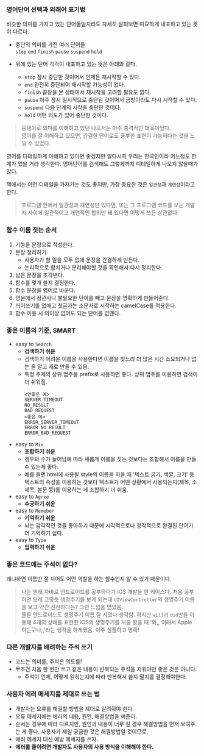 ### 영어단어 선택과 외래어 표기법
비슷한 의미를 가지고 있는 단어들일지라도 자세히 살펴보면 미묘하게 내포하고 있는 뜻이 다르다.
* 중단의 의미를 가진 여러 단어들  
`stop` `end` `finish` `pause` `suspend` `hold`

* 위에 있는 단어 각각이 내포하고 있는 뜻은 아래와 같다.
    * `stop` 잠시 중단한 것이어서 언제든 재시작할 수 있다.
    * `end` 완전히 중단되어 재시작할 가능성이 없다.
    * `finish` 끝장을 본 상태여서 재시작을 고려할 필요도 없다.
    * `pause` 아주 잠시 일시적으로 중단된 것이어서 금방이라도 다시 시작할 수 있다.
    * `suspend` 다음 단계의 시작을 중단한 것이다.
    * `hold` 어떤 의도가 있어 중단한 것이다.  


> 뭉탱이로 의미를 이해하고 있던 나로서는 아주 충격적인 대목이었다.  
영어를 잘 이해하고 있으면, 간결한 단어로도 풍부한 표현이 가능하다는 것을 느낄 수 있었다.

영어를 디테일하게 이해하고 있다면 좋겠지만 알다시피 우리는 한국인이라 어느정도 한계가 있을 거라 생각한다. 영어단어를 검색해도 그렇게까지 디테일하게 나오지 않을때가 많다.  

책에서는 이런 디테일을 가져가는 것도 좋지만, 가장 중요한 것은 `일관성`과 `개연성`이라고 한다.
> 프로그램 안에서 일관성과 개연성만 있다면, 또는 그 프로그램 코드를 보는 개발자 사이에 일관적이고 개연적인 합의만 돼 있다면 어떻게 쓰든 상관없다.  
### 함수 이름 짓는 순서
1. 기능을 문장으로 작성한다.
2. 문장 정리하기
    * 사용자가 할 일을 모두 없애 문장을 간결하게 만든다.
    * 논리적으로 합치거나 분리해야할 것을 확인해서 다시 정리한다.
3. 남은 문장을 조각낸다.
4. 함수를 몇개 쓸지 결정한다. 
5. 함수 문장을 영어로 바꾼다.
6. 영문에서 정관사나 불필요한 단어를 빼고 문장을 명확하게 만들어준다.
7. 띄어쓰기를 없애고 첫글자는 소문자로 시작하는 camelCase를 적용한다.
8. 함수 이용 시 의미상 없어도 되는 단어를 없앤다.

### 좋은 이름의 기준, SMART
* easy to `Search`
    * __검색하기 쉬운__
    * 검색하기 어려운 이름을 사용한다면 이름을 찾느라 더 많은 시간 소요되거나 없는 줄 알고 새로 만들 수 있음.
    * 특정 주제의 상위 범주를 prefix로 사용하면 좋다. 상위 범주를 이용하면 검색이 더 쉬워짐.
        ```
        <안좋은 예>
        SERVER_TIMEOUT
        NO_RESULT
        BAD_REQUEST
        <좋은 예>
        ERROR_SERVER_TIMEOUT
        ERROR_NO_RESULT
        ERROR_BAD_REQUEST
        ```   
* easy to `Mix`
    * __조합하기 쉬운__
    * 경우의 수가 늘어남에 따라 새롭게 이름을 짓는 것보다는 조합해서 이름을 만들 수 있는게 좋다.
    * 예를 들면 html에 사용될 style의 이름을 지을 때 '텍스트 굵기, 색깔, 크기' 등 텍스트의 속성을 이용하는 것보다 텍스트가 어떤 상황에서 사용되는지(제목, 소제목, 본문 등)를 이용하는 게 조합하기 더 쉬움.   
* easy to `Agree`
    * __수긍하기 쉬운__
* easy to `Remeber`
    * __기억하기 쉬운__
    * 뇌는 감각적인 것을 좋아하기 때문에 시각적으로나 청각적으로 완결된 단어가 더 기억하기 쉽다.
* easy to `Type`
    * __입력하기 쉬운__


### 좋은 코드에는 주석이 없다?
왜냐하면 이름만 잘 지어도 어떤 역할을 하는 함수인지 알 수 있기 때문이다. 
> 나는 원래 자바로 안드로이드를 공부하다가 iOS 개발을 한 케이스다. 처음 공부하면 으레 그렇듯 생명주기를 보게 되는데 `UIViewController`의 생명주기 이름을 보고 약간 신선하다는? 그런 느낌을 받았음.   
물론 안드로이드도 생명주기 이름 잘 지었다 생각함. 하지만 `will`과 `did`만을 이용해 4개의 상태를 표현한 iOS의 생명주기를 처음 봤을 때 '와,, 이래서 Apple 하는구나,,'라는 생각을 하게됐음. 아주 심플하고 명확!

### 다른 개발자를 배려하는 주석 쓰기
* 코드는 의미를, 주석은 의도를!
* 무조건 처음 한 번만 쓰고 같은 내용이 반복되는 주석을 지워야만 좋은 것은 아니다. 
    * 주석이 언제, 어떻게 읽히는지에 따라 반복해서 쓸지 말지를 결정해야한다.



### 사용자 에러 메세지를 제대로 쓰는 법
* 개발자는 오류를 해결할 방법을 제대로 알려줘야 한다. 
* 오류 메세지에는 에러의 내용, 원인, 해결방법을 써준다. 
* 순서는 경우에 따라 다르지만, 원인과 내용이 너무 길 경우 해결방법을 먼저 보여주는 게 좋다. 사용자가 제일 궁금한 것은 해결방법일 것이므로.
* 에러 메세지 대신 예방 메세지를 쓰자.
* __에러를 줄이려면 개발자도 사용자의 사용 방식을 이해해야 한다.__


